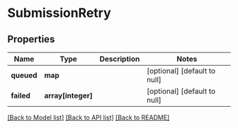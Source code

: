 # SubmissionRetry

## Properties
Name | Type | Description | Notes
------------ | ------------- | ------------- | -------------
**queued** | **map** |  | [optional] [default to null]
**failed** | **array[integer]** |  | [optional] [default to null]

[[Back to Model list]](../README.md#documentation-for-models) [[Back to API list]](../README.md#documentation-for-api-endpoints) [[Back to README]](../README.md)


